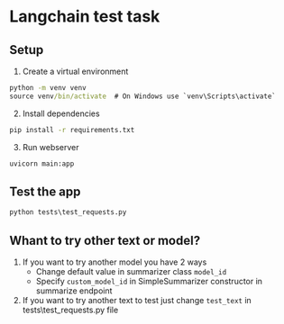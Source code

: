 # Langchain test task

## Setup
1. Create a virtual environment

```cmd
python -m venv venv
source venv/bin/activate  # On Windows use `venv\Scripts\activate`
```
2. Install dependencies

```cmd
pip install -r requirements.txt
```

3. Run webserver

```cmd
uvicorn main:app
```

## Test the app

```cmd
python tests\test_requests.py
```

## Whant to try other text or model?

1. If you want to try another model you have 2 ways
    - Change default value in summarizer class `model_id`
    - Specify `custom_model_id` in SimpleSummarizer constructor in summarize endpoint
2. If you want to try another text to test just change `test_text` in tests\test_requests.py file
